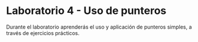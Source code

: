 # Laboratorio 4 - Uso de punteros 

Durante el laboratorio aprenderás el uso y aplicación de punteros simples, a través de ejercicios prácticos.
